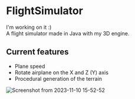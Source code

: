 # FlightSimulator
I'm working on it :)  
A flight simulator made in Java with my 3D engine.

## Current features
* Plane speed
* Rotate airplane on the X and Z (Y) axis
* Procedural generation of the terrain

![Screenshot from 2023-11-10 15-52-52](https://github.com/OrangoMango/FlightSimulator/assets/61402409/3328cf0f-0d04-4dd2-bab1-9eea17385e0e)
